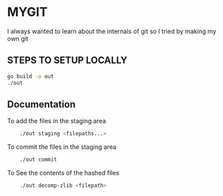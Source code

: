 # MYGIT


I always wanted to learn about the internals of git so I tried by making my own git 


## STEPS TO SETUP LOCALLY 

```sh
go build -o out
./out 
```


## Documentation

To add the files in the staging area
```sh
    ./out staging <filepaths...> 
```

To commit the files in the staging area
```sh
    ./out commit
```

To See the contents of the hashed files
```sh
    ./out decomp-zlib <filepath>
```
